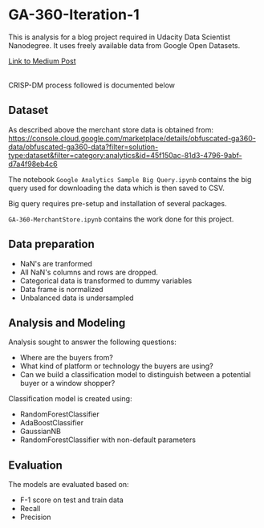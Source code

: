 # GA-360-Iteration-1
This is analysis for a blog project required in Udacity Data Scientist Nanodegree. It uses freely available data from Google Open Datasets.

[Link to Medium Post](https://medium.com/@ambreen2006/merchandise-store-3aef4090ed1a)
<br/><br/>

CRISP-DM process followed is documented below

## Dataset 

As described above the merchant store data is obtained from: 
https://console.cloud.google.com/marketplace/details/obfuscated-ga360-data/obfuscated-ga360-data?filter=solution-type:dataset&filter=category:analytics&id=45f150ac-81d3-4796-9abf-d7a4f98eb4c6

The notebook `Google Analytics Sample Big Query.ipynb` contains the big query used for downloading the data which is then saved to CSV.

Big query requires pre-setup and installation of several packages.

`GA-360-MerchantStore.ipynb` contains the work done for this project.

## Data preparation

* NaN's are tranformed
* All NaN's columns and rows are dropped.
* Categorical data is transformed to dummy variables
* Data frame is normalized
* Unbalanced data is undersampled

## Analysis and Modeling 

Analysis sought to answer the following questions:

* Where are the buyers from?
* What kind of platform or technology the buyers are using?
* Can we build a classification model to distinguish between a potential buyer or a window shopper?

Classification model is created using:

* RandomForestClassifier
* AdaBoostClassifier
* GaussianNB
* RandomForestClassifier with non-default parameters

## Evaluation

The models are evaluated based on:

* F-1 score on test and train data 
* Recall
* Precision